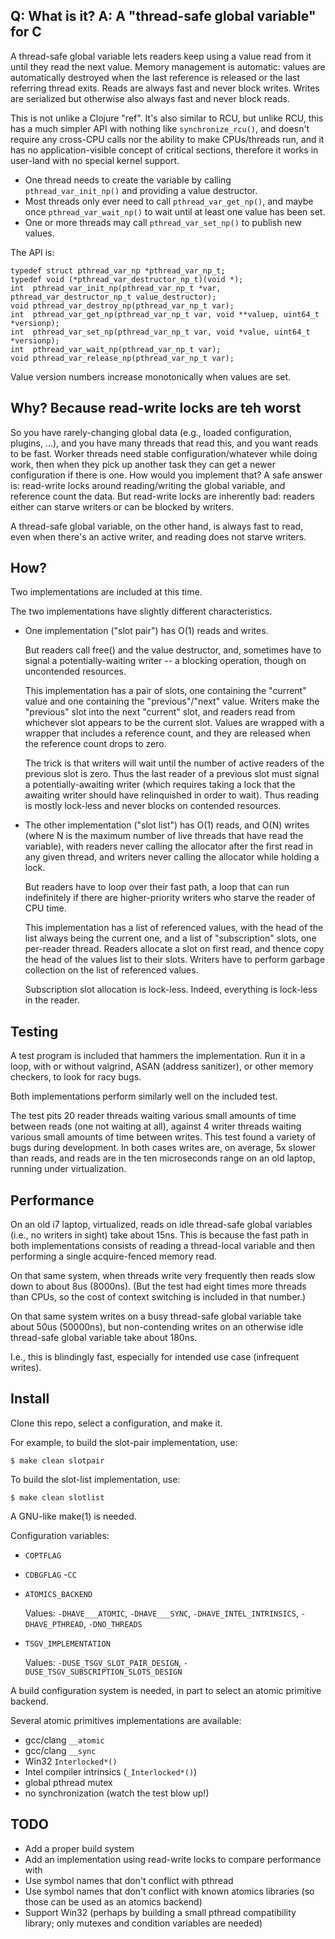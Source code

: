 Q: What is it?  A: A "thread-safe global variable" for C
--------------------------------------------------------

A thread-safe global variable lets readers keep using a value read from
it until they read the next value.  Memory management is automatic:
values are automatically destroyed when the last reference is released
or the last referring thread exits.  Reads are always fast and never
block writes.  Writes are serialized but otherwise also always fast and
never block reads.

This is not unlike a Clojure "ref".  It's also similar to RCU, but
unlike RCU, this has a much simpler API with nothing like
`synchronize_rcu()`, and doesn't require any cross-CPU calls nor the
ability to make CPUs/threads run, and it has no application-visible
concept of critical sections, therefore it works in user-land with no
special kernel support.

 - One thread needs to create the variable by calling
   `pthread_var_init_np()` and providing a value destructor.
 - Most threads only ever need to call `pthread_var_get_np()`, and maybe
   once `pthread_var_wait_np()` to wait until at least one value has
   been set.
 - One or more threads may call `pthread_var_set_np()` to publish new
   values.

The API is:

    typedef struct pthread_var_np *pthread_var_np_t;
    typedef void (*pthread_var_destructor_np_t)(void *);
    int  pthread_var_init_np(pthread_var_np_t *var, pthread_var_destructor_np_t value_destructor);
    void pthread_var_destroy_np(pthread_var_np_t var);
    int  pthread_var_get_np(pthread_var_np_t var, void **valuep, uint64_t *versionp);
    int  pthread_var_set_np(pthread_var_np_t var, void *value, uint64_t *versionp);
    int  pthread_var_wait_np(pthread_var_np_t var);
    void pthread_var_release_np(pthread_var_np_t var);

Value version numbers increase monotonically when values are set.

Why?  Because read-write locks are teh worst
--------------------------------------------

So you have rarely-changing global data (e.g., loaded configuration,
plugins, ...), and you have many threads that read this, and you want
reads to be fast.  Worker threads need stable configuration/whatever
while doing work, then when they pick up another task they can get a
newer configuration if there is one.  How would you implement that?  A
safe answer is: read-write locks around reading/writing the global
variable, and reference count the data.  But read-write locks are
inherently bad: readers either can starve writers or can be blocked by
writers.

A thread-safe global variable, on the other hand, is always fast to
read, even when there's an active writer, and reading does not starve
writers.

How?
----

Two implementations are included at this time.

The two implementations have slightly different characteristics.

 - One implementation ("slot pair") has O(1) reads and writes.

   But readers call free() and the value destructor, and, sometimes have
   to signal a potentially-waiting writer -- a blocking operation,
   though on uncontended resources.

   This implementation has a pair of slots, one containing the "current"
   value and one containing the "previous"/"next" value.  Writers make the
   "previous" slot into the next "current" slot, and readers read from
   whichever slot appears to be the current slot.  Values are wrapped
   with a wrapper that includes a reference count, and they are released
   when the reference count drops to zero.

   The trick is that writers will wait until the number of active
   readers of the previous slot is zero.  Thus the last reader of a
   previous slot must signal a potentially-awaiting writer (which
   requires taking a lock that the awaiting writer should have
   relinquished in order to wait).  Thus reading is mostly lock-less and
   never blocks on contended resources.

 - The other implementation ("slot list") has O(1) reads, and O(N)
   writes (where N is the maximum number of live threads that have read
   the variable), with readers never calling the allocator after the
   first read in any given thread, and writers never calling the
   allocator while holding a lock.

   But readers have to loop over their fast path, a loop that can run
   indefinitely if there are higher-priority writers who starve the
   reader of CPU time.

   This implementation has a list of referenced values, with the head of
   the list always being the current one, and a list of "subscription"
   slots, one per-reader thread.  Readers allocate a slot on first read,
   and thence copy the head of the values list to their slots.  Writers
   have to perform garbage collection on the list of referenced values.

   Subscription slot allocation is lock-less.  Indeed, everything is
   lock-less in the reader.

Testing
-------

A test program is included that hammers the implementation.  Run it in a
loop, with or without valgrind, ASAN (address sanitizer), or other
memory checkers, to look for racy bugs.

Both implementations perform similarly well on the included test.

The test pits 20 reader threads waiting various small amounts of time
between reads (one not waiting at all), against 4 writer threads waiting
various small amounts of time between writes.  This test found a variety
of bugs during development.  In both cases writes are, on average, 5x
slower than reads, and reads are in the ten microseconds range on an old
laptop, running under virtualization.

Performance
-----------

On an old i7 laptop, virtualized, reads on idle thread-safe global
variables (i.e., no writers in sight) take about 15ns.  This is because
the fast path in both implementations consists of reading a thread-local
variable and then performing a single acquire-fenced memory read.

On that same system, when threads write very frequently then reads slow
down to about 8us (8000ns).  (But the test had eight times more threads
than CPUs, so the cost of context switching is included in that number.)

On that same system writes on a busy thread-safe global variable take
about 50us (50000ns), but non-contending writes on an otherwise idle
thread-safe global variable take about 180ns.

I.e., this is blindingly fast, especially for intended use case
(infrequent writes).

Install
-------

Clone this repo, select a configuration, and make it.

For example, to build the slot-pair implementation, use:

    $ make clean slotpair

To build the slot-list implementation, use:

    $ make clean slotlist

A GNU-like make(1) is needed.

Configuration variables:

 - `COPTFLAG`
 - `CDBGFLAG`
 -`CC`
 - `ATOMICS_BACKEND`

   Values: `-DHAVE___ATOMIC`, `-DHAVE___SYNC`, `-DHAVE_INTEL_INTRINSICS`, `-DHAVE_PTHREAD`, `-DNO_THREADS`

 - `TSGV_IMPLEMENTATION`

   Values: `-DUSE_TSGV_SLOT_PAIR_DESIGN`, `-DUSE_TSGV_SUBSCRIPTION_SLOTS_DESIGN`

A build configuration system is needed, in part to select an atomic
primitive backend.

Several atomic primitives implementations are available:

 - gcc/clang `__atomic`
 - gcc/clang `__sync`
 - Win32 `Interlocked*()`
 - Intel compiler intrinsics (`_Interlocked*()`)
 - global pthread mutex
 - no synchronization (watch the test blow up!)

TODO
----

 - Add a proper build system
 - Add an implementation using read-write locks to compare performance
   with
 - Use symbol names that don't conflict with pthread
 - Use symbol names that don't conflict with known atomics libraries (so
   those can be used as an atomics backend)
 - Support Win32 (perhaps by building a small pthread compatibility
   library; only mutexes and condition variables are needed)

